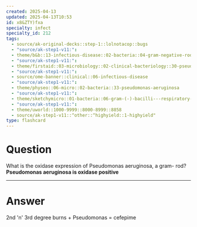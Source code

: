 ```yaml
---
created: 2025-04-13
updated: 2025-04-13T10:53
id: x8&ZTY)fxa
specialty: infect
specialty_id: 212
tags:
  - source/ak-original-decks::step-1::lolnotacop::bugs
  - "source/ak-step1-v11:": 
  - theme/b&b::13-infectious-disease::02-bacteria::04-gram-negative-rods
  - "source/ak-step1-v11:": 
  - theme/firstaid::03-microbiology::02-clinical-bacteriology::30-pseudomonas-aeruginosa
  - "source/ak-step1-v11:": 
  - source/ome-banner::clinical::06-infectious-disease
  - "source/ak-step1-v11:": 
  - theme/physeo::06-micro::02-bacteria::33-pseudomonas-aeruginosa
  - "source/ak-step1-v11:": 
  - theme/sketchymicro::01-bacteria::06-gram-(-)-bacilli---respiratory-tract::04-pseudomonas-aeruginosa
  - "source/ak-step1-v11:": 
  - theme/uworld::1000-9999::8000-8999::8858
  - source/ak-step1-v11::^other::^highyield::1-highyield"
type: flashcard
---
```


# Question
What is the oxidase expression of Pseudomonas aeruginosa, a gram- rod?   **Pseudomonas aeruginosa is oxidase positive**

---

# Answer
2nd 'n' 3rd degree burns + Pseudomonas = cefepime
